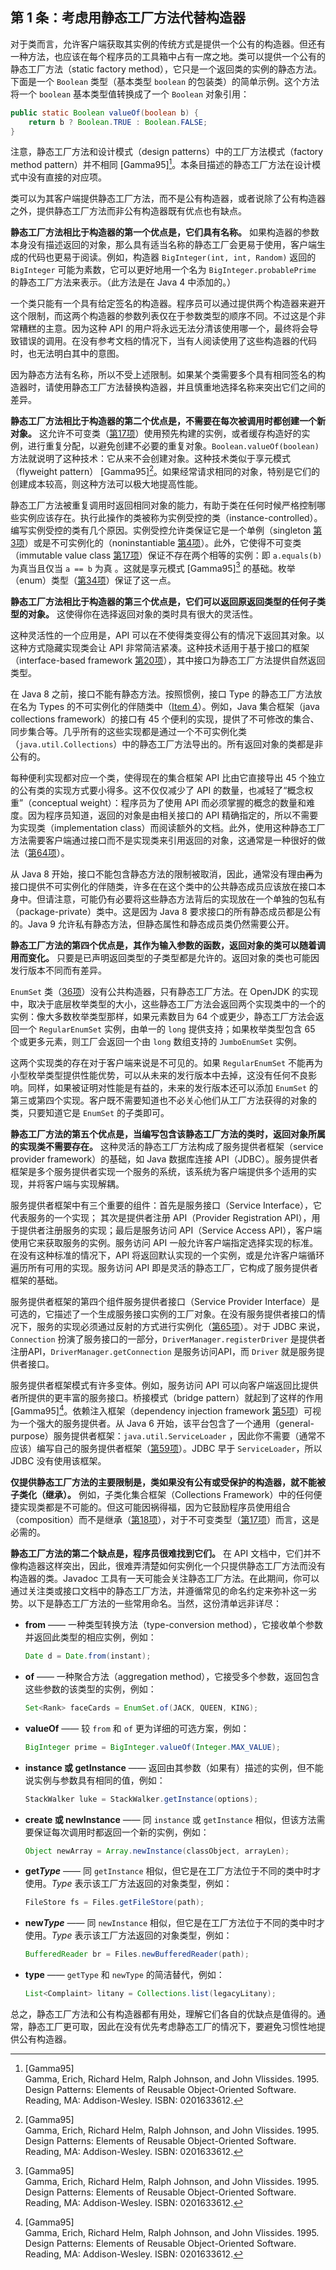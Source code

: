 ## 第 1 条：考虑用静态工厂方法代替构造器

对于类而言，允许客户端获取其实例的传统方式是提供一个公有的构造器。但还有一种方法，也应该在每个程序员的工具箱中占有一席之地。类可以提供一个公有的静态工厂方法（static factory method），它只是一个返回类的实例的静态方法。下面是一个 `Boolean` 类型（基本类型 `boolean` 的包装类）的简单示例。这个方法将一个 `boolean` 基本类型值转换成了一个 `Boolean` 对象引用： 

```java
public static Boolean valueOf(boolean b) {
    return b ? Boolean.TRUE : Boolean.FALSE;
}
```

注意，静态工厂方法和设计模式（design patterns）中的工厂方法模式（factory method pattern）并不相同 [Gamma95][^1]。本条目描述的静态工厂方法在设计模式中没有直接的对应项。

类可以为其客户端提供静态工厂方法，而不是公有构造器，或者说除了公有构造器之外，提供静态工厂方法而非公有构造器既有优点也有缺点。

**静态工厂方法相比于构造器的第一个优点是，它们具有名称。** 如果构造器的参数本身没有描述返回的对象，那么具有适当名称的静态工厂会更易于使用，客户端生成的代码也更易于阅读。例如，构造器 `BigInteger(int, int, Random)` 返回的 `BigInteger` 可能为素数，它可以更好地用一个名为 `BigInteger.probablePrime` 的静态工厂方法来表示。（此方法是在 Java 4 中添加的。） 

一个类只能有一个具有给定签名的构造器。程序员可以通过提供两个构造器来避开这个限制，而这两个构造器的参数列表仅在于参数类型的顺序不同。不过这是个非常糟糕的主意。因为这种 API 的用户将永远无法分清该使用哪一个，最终将会导致错误的调用。在没有参考文档的情况下，当有人阅读使用了这些构造器的代码时，也无法明白其中的意图。 

因为静态方法有名称，所以不受上述限制。如果某个类需要多个具有相同签名的构造器时，请使用静态工厂方法替换构造器，并且慎重地选择名称来突出它们之间的差异。

**静态工厂方法相比于构造器的第二个优点是，不需要在每次被调用时都创建一个新对象。** 这允许不可变类（[第17项][item17]）使用预先构建的实例，或者缓存构造好的实例，进行重复分配，以避免创建不必要的重复对象。`Boolean.valueOf(boolean)` 方法就说明了这种技术：它从来不会创建对象。这种技术类似于享元模式（flyweight pattern） [Gamma95][^1]。如果经常请求相同的对象，特别是它们的创建成本较高，则这种方法可以极大地提高性能。 

静态工厂方法被重复调用时返回相同对象的能力，有助于类在任何时候严格控制哪些实例应该存在。执行此操作的类被称为实例受控的类（instance-controlled）。编写实例受控的类有几个原因。实例受控允许类保证它是一个单例（singleton [第3项][item3]）或是不可实例化的（noninstantiable [第4项][item4]）。此外，它使得不可变类（immutable value class [第17项][item17]）保证不存在两个相等的实例：即 `a.equals(b)` 为真当且仅当 `a == b` 为真 。这就是享元模式 [Gamma95][^1] 的基础。枚举（enum）类型（[第34项][item34]）保证了这一点。

**静态工厂方法相比于构造器的第三个优点是，它们可以返回原返回类型的任何子类型的对象。** 这使得你在选择返回对象的类时具有很大的灵活性。 

这种灵活性的一个应用是，API 可以在不使得类变得公有的情况下返回其对象。以这种方式隐藏实现类会让 API 非常简洁紧凑。这种技术适用于基于接口的框架（interface-based framework [第20项][item20]），其中接口为静态工厂方法提供自然返回类型。

在 Java 8 之前，接口不能有静态方法。按照惯例，接口 Type 的静态工厂方法放在名为 Types 的不可实例化的伴随类中（[Item 4][item4]）。例如，Java 集合框架（java collections framework）的接口有 45 个便利的实现，提供了不可修改的集合、同步集合等。几乎所有的这些实现都是通过一个不可实例化类（`java.util.Collections`）中的静态工厂方法导出的。所有返回对象的类都是非公有的。

每种便利实现都对应一个类，使得现在的集合框架 API 比由它直接导出 45 个独立的公有类的实现方式要小得多。这不仅仅减少了 API 的数量，也减轻了“概念权重”（conceptual weight）：程序员为了使用 API 而必须掌握的概念的数量和难度。因为程序员知道，返回的对象是由相关接口的 API 精确指定的，所以不需要为实现类（implementation class）而阅读额外的文档。此外，使用这种静态工厂方法需要客户端通过接口而不是实现类来引用返回的对象，这通常是一种很好的做法（[第64项][item64]）。

从 Java 8 开始，接口不能包含静态方法的限制被取消，因此，通常没有理由~~再~~为接口提供不可实例化的伴随类，许多在在这个类中的公共静态成员应该放在接口本身中。但请注意，可能仍有必要将这些静态方法背后的实现放在一个单独的包私有（package-private）类中。这是因为 Java 8 要求接口的所有静态成员都是公有的。Java 9 允许私有静态方法，但静态属性和静态成员类仍然需要公开。

**静态工厂方法的第四个优点是，其作为输入参数的函数，返回对象的类可以随着调用而变化。** 只要是已声明返回类型的子类型都是允许的。返回对象的类也可能因发行版本不同而有差异。 

`EnumSet` 类（[36项][item37]）没有公共构造器，只有静态工厂方法。在 OpenJDK 的实现中，取决于底层枚举类型的大小，这些静态工厂方法会返回两个实现类中的一个的实例：像大多数枚举类型那样，如果元素数目为 64 个或更少，静态工厂方法会返回一个 `RegularEnumSet` 实例，由单一的 `long` 提供支持；如果枚举类型包含 65 个或更多元素，则工厂会返回一个由 `long` 数组支持的 `JumboEnumSet` 实例。

这两个实现类的存在对于客户端来说是不可见的。如果 `RegularEnumSet` 不能再为小型枚举类型提供性能优势，可以从未来的发行版本中去掉，这没有任何不良影响。同样，如果被证明对性能是有益的，未来的发行版本还可以添加 `EnumSet` 的第三或第四个实现。客户既不需要知道也不必关心他们从工厂方法获得的对象的类，只要知道它是 `EnumSet` 的子类即可。

**静态工厂方法的第五个优点是，当编写包含该静态工厂方法的类时，返回对象所属的实现类不需要存在。** 这种灵活的静态工厂方法构成了服务提供者框架（service provider framework）的基础，如 Java 数据库连接 API（JDBC）。服务提供者框架是多个服务提供者实现一个服务的系统，该系统为客户端提供多个适用的实现，并将客户端与实现解耦。

服务提供者框架中有三个重要的组件：首先是服务接口（Service Interface），它代表服务的一个实现； 其次是提供者注册 API（Provider Registration API），用于提供者注册服务的实现；最后是服务访问 API（Service Access API），客户端使用它来获取服务的实例。服务访问 API 一般允许客户端指定选择实现的标准。在没有这种标准的情况下，API 将返回默认实现的一个实例，或是允许客户端循环遍历所有可用的实现。服务访问 API 即是灵活的静态工厂，它构成了服务提供者框架的基础。

服务提供者框架的第四个组件服务提供者接口（Service Provider Interface）是可选的，它描述了一个生成服务接口实例的工厂对象。在没有服务提供者接口的情况下，服务的实现必须通过反射的方式进行实例化（[第65项][item65]）。对于 JDBC 来说，`Connection` 扮演了服务接口的一部分，`DriverManager.registerDriver` 是提供者注册API，`DriverManager.getConnection` 是服务访问API，而 `Driver` 就是服务提供者接口。

服务提供者框架模式有许多变体。例如，服务访问 API 可以向客户端返回比提供者所提供的更丰富的服务接口。桥接模式（bridge pattern）就起到了这样的作用 [Gamma95][^1]。依赖注入框架（dependency injection framework [第5项][item5]）可视为一个强大的服务提供者。从 Java 6 开始，该平台包含了一个通用（general-purpose）服务提供者框架：`java.util.ServiceLoader` ，因此你不需要（通常不应该）编写自己的服务提供者框架（[第59项][item59]）。JDBC 早于 `ServiceLoader`，所以 JDBC 没有使用该框架。

**仅提供静态工厂方法的主要限制是，类如果没有公有或受保护的构造器，就不能被子类化（继承）。** 例如，子类化集合框架（Collections Framework）中的任何便捷实现类都是不可能的。但这可能因祸得福，因为它鼓励程序员使用组合（composition）而不是继承（[第18项][item18]），对于不可变类型（[第17项][item17]）而言，这是必需的。

**静态工厂方法的第二个缺点是，程序员很难找到它们。** 在 API 文档中，它们并不像构造器这样突出，因此，很难弄清楚如何实例化一个只提供静态工厂方法而没有构造器的类。Javadoc 工具有一天可能会关注静态工厂方法。在此期间，你可以通过关注类或接口文档中的静态工厂方法，并遵循常见的命名约定来弥补这一劣势。以下是静态工厂方法的一些常用命名。当然，这份清单远非详尽：

+ **from** —— 一种类型转换方法（type-conversion method），它接收单个参数并返回此类型的相应实例，例如：

  ```java
  Date d = Date.from(instant);
  ```

+ **of** —— 一种聚合方法（aggregation method），它接受多个参数，返回包含这些参数的该类型的实例，例如： 

  ```java
  Set<Rank> faceCards = EnumSet.of(JACK, QUEEN, KING);
  ```

+ **valueOf** —— 较 `from` 和 `of` 更为详细的可选方案，例如： 

  ```java
  BigInteger prime = BigInteger.valueOf(Integer.MAX_VALUE);
  ```

+ **instance 或 getInstance** —— 返回由其参数（如果有）描述的实例，但不能说实例与参数具有相同的值，例如： 

  ```java
  StackWalker luke = StackWalker.getInstance(options);
  ```

+ **create 或 newInstance** —— 同 `instance` 或 `getInstance` 相似，但该方法需要保证每次调用时都返回一个新的实例，例如： 

  ```java
  Object newArray = Array.newInstance(classObject, arrayLen);
  ```

+ **get*Type*** —— 同 `getInstance` 相似，但它是在工厂方法位于不同的类中时才使用。*Type* 表示该工厂方法返回的对象类型，例如： 

  ```java
  FileStore fs = Files.getFileStore(path);
  ```

+ **new*Type*** —— 同 `newInstance` 相似，但它是在工厂方法位于不同的类中时才使用。*Type* 表示该工厂方法返回的对象类型，例如：

  ```java
  BufferedReader br = Files.newBufferedReader(path);
  ```

+ **type** —— `getType` 和 `newType` 的简洁替代，例如：

  ```java
  List<Complaint> litany = Collections.list(legacyLitany);  
  ```

总之，静态工厂方法和公有构造器都有用处，理解它们各自的优缺点是值得的。通常，静态工厂更可取，因此在没有优先考虑静态工厂的情况下，要避免习惯性地提供公有构造器。  



[^1]: [Gamma95] <br>Gamma, Erich, Richard Helm, Ralph Johnson, and John Vlissides. 1995.  <br>Design Patterns: Elements of Reusable Object-Oriented Software. <br>Reading, MA: Addison-Wesley. ISBN: 0201633612.

[item3]: url-for-item-3	"在未来填入第3条的url，不然无法跳转到指定网页"
[item4]: url-for-item-4	"在未来填入第4条的url，不然无法跳转到指定网页"
[item5]: url-for-item-5	"在未来填入第5条的url，不然无法跳转到指定网页"
[item17]: url-for-item-17	"在未来填入第17条的url，不然无法跳转到指定网页"
[item18]: url-for-item-18	"在未来填入第18条的url，不然无法跳转到指定网页"
[item20]: url-for-item-20	"在未来填入第20条的url，不然无法跳转到指定网页"
[item34]: url-for-item-34	"在未来填入第34条的url，不然无法跳转到指定网页"
[item37]: url-for-item-37	"在未来填入第37条的url，不然无法跳转到指定网页"
[item59]: url-for-item-59	"在未来填入第59条的url，不然无法跳转到指定网页"
[item64]: url-for-item-64	"在未来填入第64条的url，不然无法跳转到指定网页"
[item65]: url-for-item-65	"在未来填入第65条的url，不然无法跳转到指定网页"


